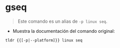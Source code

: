 # gseq

> Este comando es un alias de `-p linux seq`.

- Muestra la documentación del comando original:

`tldr {{[-p|--platform]}} linux seq`
